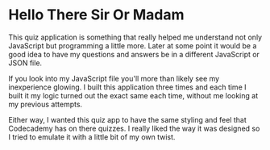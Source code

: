 # Hello There Sir Or Madam

This quiz application is something that really helped me understand not only JavaScript but programming a little more. Later at some point it would be a good idea to have my questions and answers be in a different JavaScript or JSON file.

If you look into my JavaScript file you'll more than likely see my inexperience glowing. I built this application three times and each time I built it my logic turned out the exact same each time, without me looking at my previous attempts.

Either way, I wanted this quiz app to have the same styling and feel that Codecademy has on there quizzes. I really liked the way it was designed so I tried to emulate it with a little bit of my own twist.
